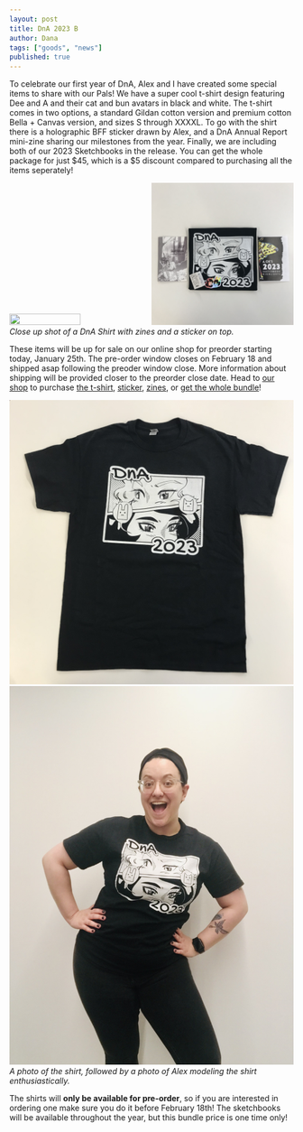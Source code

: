 ```yaml
---
layout: post
title: DnA 2023 B
author: Dana
tags: ["goods", "news"]
published: true
---
```


To celebrate our first year of DnA, Alex and I have created some special items to share with our Pals! We have a super cool t-shirt design featuring Dee and A and their cat and bun avatars in black and white. The t-shirt comes in two options, a standard Gildan cotton version and premium cotton Bella + Canvas version, and sizes S through XXXXL. To go with the shirt there is a holographic BFF sticker drawn by Alex, and a DnA Annual Report mini-zine sharing our milestones from the year. Finally, we are including both of our 2023 Sketchbooks in the release. You can get the whole package for just $45, which is a $5 discount compared to purchasing all the items seperately!

<a href="/assets/img/post/2024_01_25_dna23bundle1.jpg"><img src="/assets/img/post/2024_01_25_dna23bundle1.jpg" style="width: 50%; height: 50%"></a><a href="/assets/img/post/2024_01_25_dna23bundle2.jpg"><img src="/assets/img/post/2024_01_25_dna23bundle2.jpg" style="width: 50%; height: 50%"></a>  
*Close up shot of a DnA Shirt with zines and a sticker on top.*

These items will be up for sale on our online shop for preorder starting today, January 25th. The pre-order window closes on February 18 and shipped asap following the preoder window close. More information about shipping will be provided closer to the preorder close date. Head to [our shop](https://dna-artists.square.site/) to purchase [the t-shirt](https://dna-artists.square.site/product/2023-t-shirt-pre-order-/57?cs=true&cst=custom), [sticker](https://dna-artists.square.site/product/holographic-bffs/58?cp=true&sa=false&sbp=false&q=false&category_id=8), [zines](https://dna-artists.square.site/shop/sketchbooks/17), or [get the whole bundle](https://dna-artists.square.site/product/2023-bundle-pre-order-/61?cs=true&cst=custom)!

<a href="/assets/img/post/2024_01_25_dna23bundle5.jpg"><img src="/assets/img/post/2024_01_25_dna23bundle5.jpg"></a>  
<a href="/assets/img/post/2024_01_25_dna23bundle6.jpg"><img src="/assets/img/post/2024_01_25_dna23bundle6.jpg"></a>  
*A photo of the shirt, followed by a photo of Alex modeling the shirt enthusiastically.*

The shirts will **only be available for pre-order**, so if you are interested in ordering one make sure you do it before February 18th! The sketchbooks will be available throughout the year, but this bundle price is one time only!
